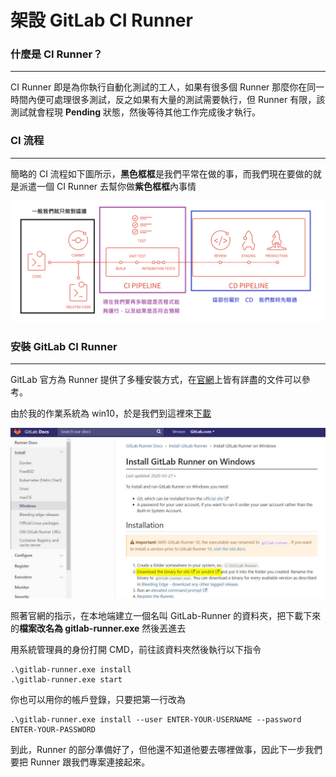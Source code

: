 # 架設 GitLab CI Runner

### 什麼是 CI Runner？
---
 CI Runner 即是為你執行自動化測試的工人，如果有很多個 Runner 那麼你在同一時間內便可處理很多測試，反之如果有大量的測試需要執行，但 Runner 有限，該測試就會程現 **Pending** 狀態，然後等待其他工作完成後才執行。

### CI 流程
---
簡略的 CI 流程如下圖所示，**黑色框框**是我們平常在做的事，而我們現在要做的就是派遣一個  CI Runner 去幫你做**紫色框框**內事情

![flow](/step1/1.png)

### 安裝 GitLab CI Runner
---
GitLab 官方為 Runner 提供了多種安裝方式，在[官網](https://docs.gitlab.com/runner/install/linux-repository.html)上皆有詳盡的文件可以參考。

由於我的作業系統為 win10，於是我們到這裡來[下載](https://docs.gitlab.com/runner/install/windows.html)

![download](/step1/2.png)

照著官網的指示，在本地端建立一個名叫 GitLab-Runner 的資料夾，把下載下來的**檔案改名為 gitlab-runner.exe** 然後丟進去

用系統管理員的身份打開 CMD，前往該資料夾然後執行以下指令

    .\gitlab-runner.exe install
    .\gitlab-runner.exe start

你也可以用你的帳戶登錄，只要把第一行改為

    .\gitlab-runner.exe install --user ENTER-YOUR-USERNAME --password ENTER-YOUR-PASSWORD

到此，Runner 的部分準備好了，但他還不知道他要去哪裡做事，因此下一步我們要把 Runner 跟我們專案連接起來。
